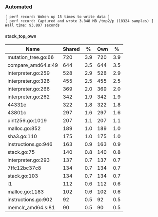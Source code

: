 ### Automated

```
[ perf record: Woken up 15 times to write data ]
[ perf record: Captured and wrote 3.848 MB /tmp2/p (18324 samples) ]
Wall time: 93.897 seconds
```

#### stack_top_own

Name                                                | Shared |   %   | Own |   %
----------------------------------------------------|--------|-------|-----|------
mutation_tree.go:66                                 |    720 |   3.9 | 720 |   3.9
compare_amd64.s:49                                  |    644 |   3.5 | 644 |   3.5
interpreter.go:259                                  |    528 |   2.9 | 528 |   2.9
interpreter.go:326                                  |    455 |   2.5 | 455 |   2.5
interpreter.go:266                                  |    369 |   2.0 | 369 |   2.0
interpreter.go:262                                  |    342 |   1.9 | 342 |   1.9
44331c                                              |    322 |   1.8 | 322 |   1.8
43801c                                              |    297 |   1.6 | 297 |   1.6
uint256.go:1019                                     |    207 |   1.1 | 207 |   1.1
malloc.go:852                                       |    189 |   1.0 | 189 |   1.0
sha3.go:110                                         |    175 |   1.0 | 175 |   1.0
instructions.go:946                                 |    163 |   0.9 | 163 |   0.9
stack.go:75                                         |    140 |   0.8 | 140 |   0.8
interpreter.go:293                                  |    137 |   0.7 | 137 |   0.7
7ffc12bc37c8                                        |    134 |   0.7 | 134 |   0.7
stack.go:103                                        |    134 |   0.7 | 134 |   0.7
<autogenerated>:1                                   |    112 |   0.6 | 112 |   0.6
malloc.go:1183                                      |    102 |   0.6 | 102 |   0.6
instructions.go:902                                 |     92 |   0.5 |  92 |   0.5
memclr_amd64.s:81                                   |     90 |   0.5 |  90 |   0.5
